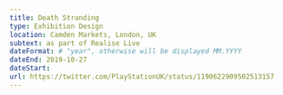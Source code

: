 ```yaml
---
title: Death Stranding
type: Exhibition Design
location: Camden Markets, London, UK
subtext: as part of Realise Live
dateFormat: # "year", otherwise will be displayed MM.YYYY
dateEnd: 2019-10-27
dateStart:
url: https://twitter.com/PlayStationUK/status/1190622909502513157
---
```


